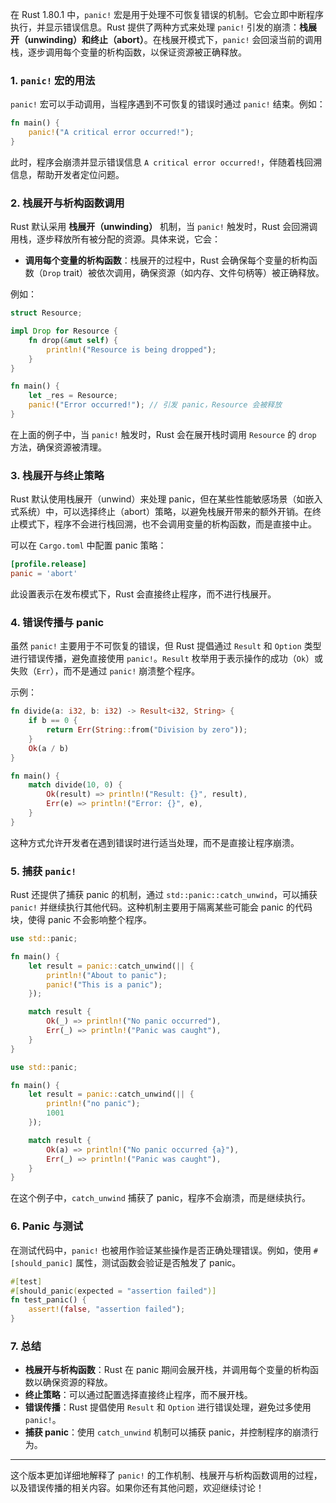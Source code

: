 在 Rust 1.80.1 中，`panic!` 宏是用于处理不可恢复错误的机制。它会立即中断程序执行，并显示错误信息。Rust 提供了两种方式来处理 `panic!` 引发的崩溃：**栈展开（unwinding）**和**终止（abort）**。在栈展开模式下，`panic!` 会回滚当前的调用栈，逐步调用每个变量的析构函数，以保证资源被正确释放。

### 1. `panic!` 宏的用法
`panic!` 宏可以手动调用，当程序遇到不可恢复的错误时通过 `panic!` 结束。例如：
```rust
fn main() {
    panic!("A critical error occurred!");
}
```
此时，程序会崩溃并显示错误信息 `A critical error occurred!`，伴随着栈回溯信息，帮助开发者定位问题。

### 2. 栈展开与析构函数调用
Rust 默认采用 **栈展开（unwinding）** 机制，当 `panic!` 触发时，Rust 会回溯调用栈，逐步释放所有被分配的资源。具体来说，它会：
- **调用每个变量的析构函数**：栈展开的过程中，Rust 会确保每个变量的析构函数（`Drop` trait）被依次调用，确保资源（如内存、文件句柄等）被正确释放。

例如：
```rust
struct Resource;

impl Drop for Resource {
    fn drop(&mut self) {
        println!("Resource is being dropped");
    }
}

fn main() {
    let _res = Resource;
    panic!("Error occurred!"); // 引发 panic，Resource 会被释放
}
```
在上面的例子中，当 `panic!` 触发时，Rust 会在展开栈时调用 `Resource` 的 `drop` 方法，确保资源被清理。

### 3. 栈展开与终止策略
Rust 默认使用栈展开（unwind）来处理 panic，但在某些性能敏感场景（如嵌入式系统）中，可以选择终止（abort）策略，以避免栈展开带来的额外开销。在终止模式下，程序不会进行栈回溯，也不会调用变量的析构函数，而是直接中止。

可以在 `Cargo.toml` 中配置 panic 策略：
```toml
[profile.release]
panic = 'abort'
```
此设置表示在发布模式下，Rust 会直接终止程序，而不进行栈展开。

### 4. 错误传播与 panic
虽然 `panic!` 主要用于不可恢复的错误，但 Rust 提倡通过 `Result` 和 `Option` 类型进行错误传播，避免直接使用 `panic!`。`Result` 枚举用于表示操作的成功（`Ok`）或失败（`Err`），而不是通过 `panic!` 崩溃整个程序。

示例：
```rust
fn divide(a: i32, b: i32) -> Result<i32, String> {
    if b == 0 {
        return Err(String::from("Division by zero"));
    }
    Ok(a / b)
}

fn main() {
    match divide(10, 0) {
        Ok(result) => println!("Result: {}", result),
        Err(e) => println!("Error: {}", e),
    }
}
```
这种方式允许开发者在遇到错误时进行适当处理，而不是直接让程序崩溃。

### 5. 捕获 `panic!`
Rust 还提供了捕获 panic 的机制，通过 `std::panic::catch_unwind`，可以捕获 `panic!` 并继续执行其他代码。这种机制主要用于隔离某些可能会 panic 的代码块，使得 panic 不会影响整个程序。

```rust
use std::panic;

fn main() {
    let result = panic::catch_unwind(|| {
        println!("About to panic");
        panic!("This is a panic");
    });

    match result {
        Ok(_) => println!("No panic occurred"),
        Err(_) => println!("Panic was caught"),
    }
}
```
```rust
use std::panic;

fn main() {
    let result = panic::catch_unwind(|| {
        println!("no panic");
        1001
    });

    match result {
        Ok(a) => println!("No panic occurred {a}"),
        Err(_) => println!("Panic was caught"),
    }
}
```
在这个例子中，`catch_unwind` 捕获了 panic，程序不会崩溃，而是继续执行。

### 6. Panic 与测试
在测试代码中，`panic!` 也被用作验证某些操作是否正确处理错误。例如，使用 `#[should_panic]` 属性，测试函数会验证是否触发了 panic。

```rust
#[test]
#[should_panic(expected = "assertion failed")]
fn test_panic() {
    assert!(false, "assertion failed");
}
```

### 7. 总结
- **栈展开与析构函数**：Rust 在 panic 期间会展开栈，并调用每个变量的析构函数以确保资源的释放。
- **终止策略**：可以通过配置选择直接终止程序，而不展开栈。
- **错误传播**：Rust 提倡使用 `Result` 和 `Option` 进行错误处理，避免过多使用 `panic!`。
- **捕获 panic**：使用 `catch_unwind` 机制可以捕获 panic，并控制程序的崩溃行为。

---

这个版本更加详细地解释了 `panic!` 的工作机制、栈展开与析构函数调用的过程，以及错误传播的相关内容。如果你还有其他问题，欢迎继续讨论！
